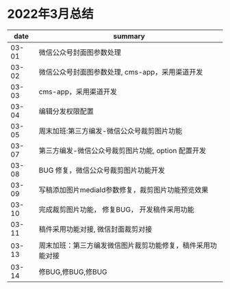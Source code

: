 # 2022年3月总结

|date|summary|
| - | - |
|03-01| 微信公众号封面图参数处理|
|03-02| 微信公众号封面图参数处理, cms-app，采用渠道开发|
|03-03| cms-app，采用渠道开发|
|03-04| 编辑分发权限配置|
|03-05| 周末加班:第三方编发-微信公众号裁剪图片功能|
|03-07| 第三方编发-微信公众号裁剪图片功能, option 配置开发|
|03-08| BUG 修复，微信公众号裁剪图片功能开发|
|03-09| 写稿添加图片mediaId参数修复，裁剪图片功能预览效果|
|03-10| 完成裁剪图片功能， 修复BUG， 开发稿件采用功能|
|03-11| 稿件采用功能对接, 微信封面裁剪对接|
|03-13| 周末加班：第三方编发微信图片裁剪功能修复，稿件采用功能对接|
|03-14| 修BUG,修BUG,修BUG|